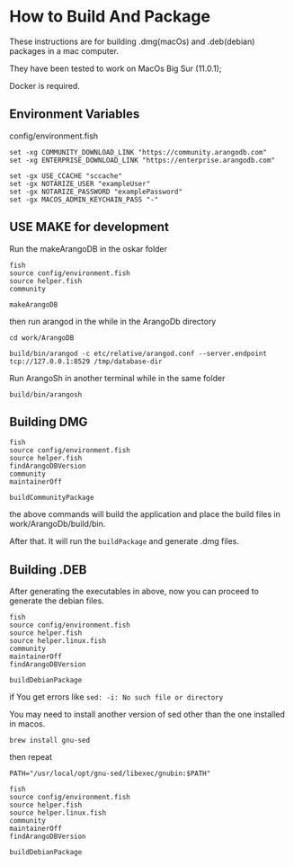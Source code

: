 # How to Build And Package

These instructions are for building .dmg(macOs) and .deb(debian) packages in a mac computer.

They have been tested to work on MacOs Big Sur (11.0.1);

Docker is required.

## Environment Variables

config/environment.fish

```
set -xg COMMUNITY_DOWNLOAD_LINK "https://community.arangodb.com"
set -xg ENTERPRISE_DOWNLOAD_LINK "https://enterprise.arangodb.com"

set -gx USE_CCACHE "sccache"
set -gx NOTARIZE_USER "exampleUser"
set -gx NOTARIZE_PASSWORD "examplePassword"
set -gx MACOS_ADMIN_KEYCHAIN_PASS "-"
```

## USE MAKE for development

Run the makeArangoDB in the oskar folder

```
fish
source config/environment.fish
source helper.fish
community

makeArangoDB
```

then run arangod in the while in the ArangoDb directory

```
cd work/ArangoDB

build/bin/arangod -c etc/relative/arangod.conf --server.endpoint tcp://127.0.0.1:8529 /tmp/database-dir

```

Run ArangoSh in another terminal while in the same folder

```
build/bin/arangosh
```

## Building DMG

```
fish
source config/environment.fish
source helper.fish
findArangoDBVersion
community
maintainerOff

buildCommunityPackage

```

the above commands will build the application and place the build files in work/ArangoDb/build/bin.

After that. It will run the `buildPackage` and generate .dmg files.

## Building .DEB

After generating the executables in above, now you can proceed to generate the debian files.

```
fish
source config/environment.fish
source helper.fish
source helper.linux.fish
community
maintainerOff
findArangoDBVersion

buildDebianPackage

```

if You get errors like `sed: -i: No such file or directory`

You may need to install another version of sed other than the one installed in macos.

```
brew install gnu-sed
```

then repeat

```
PATH="/usr/local/opt/gnu-sed/libexec/gnubin:$PATH"

fish
source config/environment.fish
source helper.fish
source helper.linux.fish
community
maintainerOff
findArangoDBVersion

buildDebianPackage

```
